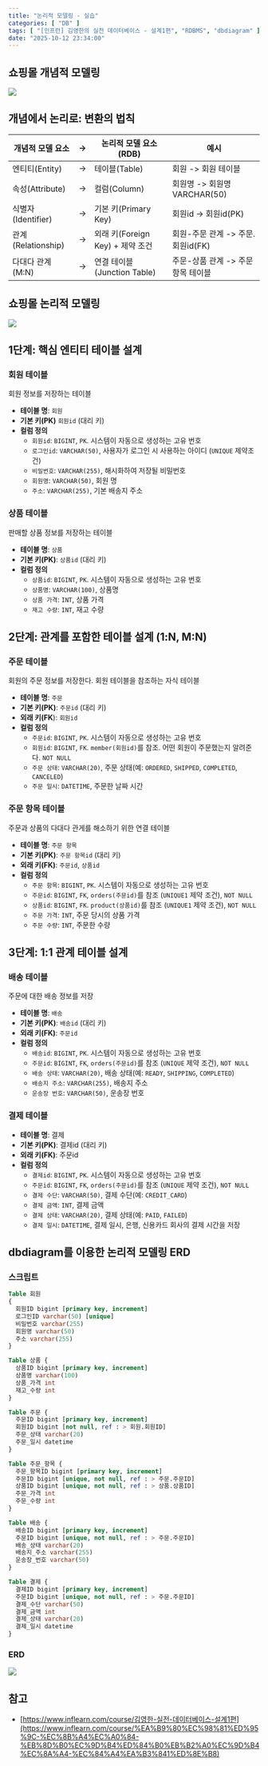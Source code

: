 ```yaml
---
title: "논리적 모델링 - 실습"
categories: [ "DB" ]
tags: [ "[인프런] 김영한의 실전 데이터베이스 - 설계1편", "RDBMS", "dbdiagram" ]
date: "2025-10-12 23:34:00"
---
```


## 쇼핑몰 개념적 모델링

![](/assets/img/posts/2025/2025-10-12-논리적-모델링-실습/688802799979583.png)

## 개념에서 논리로: 변환의 법칙

| 개념적 모델 요소        | -> | 논리적 모델 요소(RDB)            | 예시                      |
|------------------|----|---------------------------|-------------------------|
| 엔티티(Entity)      | -> | 테이블(Table)                | 회원 -> 회원 테이블            |
| 속성(Attribute)    | -> | 컬럼(Column)                | 회원명 -> 회원명 VARCHAR(50)  |
| 식별자(Identifier)  | -> | 기본 키(Primary Key)         | 회원id -> 회원id(PK)        |
| 관계(Relationship) | -> | 외래 키(Foreign Key) + 제약 조건 | 회원-주문 관계 -> 주문.회원id(FK) |
| 다대다 관계(M:N)      | -> | 연결 테이블(Junction Table)    | 주문-상품 관계 -> 주문 항목 테이블   |

## 쇼핑몰 논리적 모델링

![](/assets/img/posts/2025/2025-10-12-논리적-모델링-실습/689324375888041.png)

## 1단계: 핵심 엔티티 테이블 설계

### 회원 테이블

회원 정보를 저장하는 테이블

- **테이블 명**: `회원`
- **기본 키(PK)** `회원id` (대리 키)
- **컬럼 정의**
  - `회원id`: `BIGINT`, `PK`. 시스템이 자동으로 생성하는 고유 번호
  - `로그인id`: `VARCHAR(50)`, 사용자가 로그인 시 사용하는 아이디 (`UNIQUE` 제약조건)
  - `비밀번호`: `VARCHAR(255)`, 해시화하여 저장될 비밀번호
  - `회원명`: `VARCHAR(50)`, 회원 명
  - `주소`: `VARCHAR(255)`, 기본 배송지 주소

### 상품 테이블

판매할 상품 정보를 저장하는 테이블

- **테이블 명**: `상품`
- **기본 키(PK)**: `상품id` (대리 키)
- **컬럼 정의**
  - `상품id`: `BIGINT`, `PK`. 시스템이 자동으로 생성하는 고유 번호
  - `상품명`: `VARCHAR(100)`, 상품명
  - `상품 가격`: `INT`, 상품 가격
  - `재고 수량`: `INT`, 재고 수량

## 2단계: 관계를 포함한 테이블 설계 (1:N, M:N)

### 주문 테이블

회원의 주문 정보를 저장한다. 회원 테이블을 참조하는 자식 테이블

- **테이블 명**: `주문`
- **기본 키(PK)**: `주문id` (대리 키)
- **외래 키(FK**): `회원id`
- **컬럼 정의**
  - `주문id`: `BIGINT`, `PK`. 시스템이 자동으로 생성하는 고유 번호
  - `회원id`: `BIGINT`, `FK`. `member(회원id)`를 참조. 어떤 회원이 주문했는지 알려준다. `NOT NULL`
  - `주문 상태`: `VARCHAR(20)`, 주문 상태(예: `ORDERED`, `SHIPPED`, `COMPLETED`, `CANCELED`)
  - `주문 일시`: `DATETIME`, 주문한 날짜 시간

### 주문 항목 테이블

주문과 상품의 다대다 관게를 해소하기 위한 연결 테이블

- **테이블 명**: `주문 항목`
- **기본 키(PK)**: `주문 항목id` (대리 키)
- **외래 키(FK)**: `주문id`, `상품id`
- **컬럼 정의**
  - `주문 항목`: `BIGINT`, `PK`. 시스템이 자동으로 생성하는 고유 번호
  - `주문id`: `BIGINT`, `FK`, `orders(주문id)`를 참조 (`UNIQUE1` 제약 조건), `NOT NULL`
  - `상품id`: `BIGINT`, `FK`. `product(상품id)`를 참조 (`UNIQUE1` 제약 조건), `NOT NULL`
  - `주문 가격`: `INT`, 주문 당시의 상품 가격
  - `주문 수량`: `INT`, 주문한 수량

## 3단계: 1:1 관계 테이블 설계

### 배송 테이블

주문에 대한 배송 정보를 저장

- **테이블 명**: `배송`
- **기본 키(PK)**: `배송id` (대리 키)
- **외래 키(FK)**: `주문id`
- **컬럼 정의**
  - `배송id`: `BIGINT`, `PK`. 시스템이 자동으로 생성하는 고유 번호
  - `주문id`: `BIGINT`, `FK`, `orders(주문id)`를 참조 (`UNIQUE` 제약 조건), `NOT NULL`
  - `배송 상태`: `VARCHAR(20)`, 배송 상태(예: `READY`, `SHIPPING`, `COMPLETED`)
  - `배송지 주소`: `VARCHAR(255)`, 배송지 주소
  - `운송장 번호`: `VARCHAR(50)`, 운송장 번호

### 결제 테이블

- **테이블 명**: 결제
- **기본 키(PK)**: 결제id (대리 키)
- **외래 키(FK)**: 주문id
- **컬럼 정의**
  - `결제id`: `BIGINT`, `PK`. 시스템이 자동으로 생성하는 고유 번호
  - `주문id`: `BIGINT`, `FK`, `orders(주문id)`를 참조 (`UNIQUE` 제약 조건), `NOT NULL`
  - `결제 수단`: `VARCHAR(50)`, 결제 수단(예: `CREDIT_CARD`)
  - `결제 금액`: `INT`, 결제 금액
  - `결제 상태`: `VARCHAR(20)`, 결제 상태(예: `PAID`, `FAILED`)
  - `결제 일시`: `DATETIME`, 결제 일시, 은행, 신용카드 회사의 결제 시간을 저장

## dbdiagram를 이용한 논리적 모델링 ERD

### 스크립트

```sql
Table 회원
{
  회원ID bigint [primary key, increment]
  로그인ID varchar(50) [unique]
  비밀번호 varchar(255)
  회원명 varchar(50)
  주소 varchar(255)
}

Table 상품 {
  상품ID bigint [primary key, increment]
  상품명 varchar(100)
  상품_가격 int
  재고_수량 int
}

Table 주문 {
  주문ID bigint [primary key, increment]
  회원ID bigint [not null, ref : > 회원.회원ID]
  주문_상태 varchar(20)
  주문_일시 datetime
}

Table 주문_항목 {
  주문_항목ID bigint [primary key, increment]
  주문ID bigint [unique, not null, ref : > 주문.주문ID]
  상품ID bigint [unique, not null, ref : > 상품.상품ID]
  주문_가격 int
  주문_수량 int
}

Table 배송 {
  배송ID bigint [primary key, increment]
  주문ID bigint [unique, not null, ref : > 주문.주문ID]
  배송_상태 varchar(20)
  배송지_주소 varchar(255)
  운송장_번호 varchar(50)
}

Table 결제 {
  결제ID bigint [primary key, increment]
  주문ID bigint [unique, not null, ref : > 주문.주문ID]
  결제_수단 varchar(50)
  결제_금액 int
  결제_상태 varchar(20)
  결제_일시 datetime
}
```

### ERD

![](/assets/img/posts/2025/2025-10-12-논리적-모델링-실습/28719524327583.png)

## 참고

- [https://www.inflearn.com/course/김영한-실전-데이터베이스-설계1편](https://www.inflearn.com/course/%EA%B9%80%EC%98%81%ED%95%9C-%EC%8B%A4%EC%A0%84-%EB%8D%B0%EC%9D%B4%ED%84%B0%EB%B2%A0%EC%9D%B4%EC%8A%A4-%EC%84%A4%EA%B3%841%ED%8E%B8)

